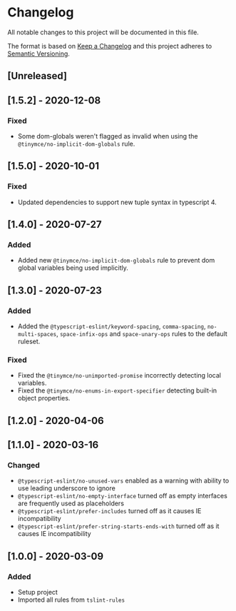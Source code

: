 # Changelog
All notable changes to this project will be documented in this file.

The format is based on [Keep a Changelog](http://keepachangelog.com/en/1.0.0/)
and this project adheres to [Semantic Versioning](http://semver.org/spec/v2.0.0.html).

## [Unreleased]

## [1.5.2] - 2020-12-08

### Fixed
- Some dom-globals weren't flagged as invalid when using the `@tinymce/no-implicit-dom-globals` rule. 

## [1.5.0] - 2020-10-01

### Fixed
- Updated dependencies to support new tuple syntax in typescript 4.

## [1.4.0] - 2020-07-27

### Added

- Added new `@tinymce/no-implicit-dom-globals` rule to prevent dom global variables being used implicitly.

## [1.3.0] - 2020-07-23

### Added

- Added the `@typescript-eslint/keyword-spacing`, `comma-spacing`, `no-multi-spaces`, `space-infix-ops` and `space-unary-ops` rules to the default ruleset.

### Fixed

- Fixed the `@tinymce/no-unimported-promise` incorrectly detecting local variables.
- Fixed the `@tinymce/no-enums-in-export-specifier` detecting built-in object properties.

## [1.2.0] - 2020-04-06

## [1.1.0] - 2020-03-16

### Changed
- `@typescript-eslint/no-unused-vars` enabled as a warning with ability to use leading underscore to ignore
- `@typescript-eslint/no-empty-interface` turned off as empty interfaces are frequently used as placeholders
- `@typescript-eslint/prefer-includes` turned off as it causes IE incompatibility
- `@typescript-eslint/prefer-string-starts-ends-with` turned off as it causes IE incompatibility

## [1.0.0] - 2020-03-09

### Added
- Setup project
- Imported all rules from `tslint-rules`